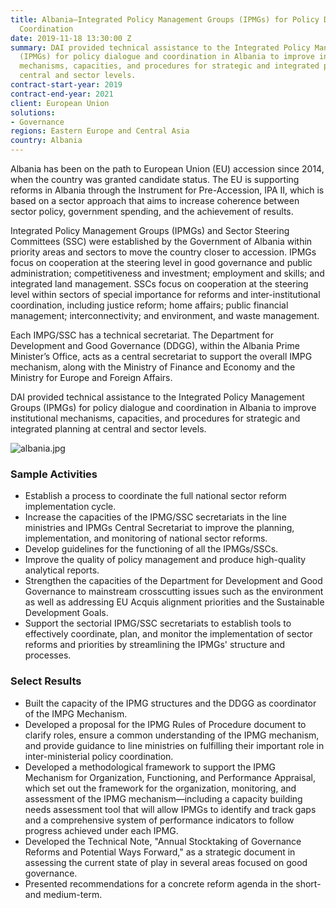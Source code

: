 ```yaml
---
title: Albania—Integrated Policy Management Groups (IPMGs) for Policy Dialogue and
  Coordination
date: 2019-11-18 13:30:00 Z
summary: DAI provided technical assistance to the Integrated Policy Management Groups
  (IPMGs) for policy dialogue and coordination in Albania to improve institutional
  mechanisms, capacities, and procedures for strategic and integrated planning at
  central and sector levels.
contract-start-year: 2019
contract-end-year: 2021
client: European Union
solutions:
- Governance
regions: Eastern Europe and Central Asia
country: Albania
---
```


Albania has been on the path to European Union (EU) accession since 2014, when the country was granted candidate status. The EU is supporting reforms in Albania through the Instrument for Pre-Accession, IPA II, which is based on a sector approach that aims to increase coherence between sector policy, government spending, and the achievement of results.

Integrated Policy Management Groups (IPMGs) and Sector Steering Committees (SSC) were established by the Government of Albania within priority areas and sectors to move the country closer to accession. IPMGs focus on cooperation at the steering level in good governance and public administration; competitiveness and investment; employment and skills; and integrated land management. SSCs focus on cooperation at the steering level within sectors of special importance for reforms and inter-institutional coordination, including justice reform; home affairs; public financial management; interconnectivity; and environment, and waste management.

Each IMPG/SSC has a technical secretariat. The Department for Development and Good Governance (DDGG), within the Albania Prime Minister’s Office, acts as a central secretariat to support the overall IMPG mechanism, along with the Ministry of Finance and Economy and the Ministry for Europe and Foreign Affairs.

DAI provided technical assistance to the Integrated Policy Management Groups (IPMGs) for policy dialogue and coordination in Albania to improve institutional mechanisms, capacities, and procedures for strategic and integrated planning at central and sector levels.

![albania.jpg](/uploads/albania.jpg)

### Sample Activities

* Establish a process to coordinate the full national sector reform implementation cycle.
* Increase the capacities of the IPMG/SSC secretariats in the line ministries and IPMGs Central Secretariat to improve the planning, implementation, and monitoring of national sector reforms.
* Develop guidelines for the functioning of all the IPMGs/SSCs.
* Improve the quality of policy management and produce high-quality analytical reports.
* Strengthen the capacities of the Department for Development and Good Governance to mainstream crosscutting issues such as the environment as well as addressing EU Acquis alignment priorities and the Sustainable Development Goals.
* Support the sectorial IPMG/SSC secretariats to establish tools to effectively coordinate, plan, and monitor the implementation of sector reforms and priorities by streamlining the IPMGs' structure and processes.

### Select Results

* Built the capacity of the IPMG structures and the DDGG as coordinator of the IMPG Mechanism.
* Developed a proposal for the IPMG Rules of Procedure document to clarify roles, ensure a common understanding of the IPMG mechanism, and provide guidance to line ministries on fulfilling their important role in inter-ministerial policy coordination.
* Developed a methodological framework to support the IPMG Mechanism for Organization, Functioning, and Performance Appraisal, which set out the framework for the organization, monitoring, and assessment of the IPMG mechanism—including a capacity building needs assessment tool that will allow IPMGs to identify and track gaps and a comprehensive system of performance indicators to follow progress achieved under each IPMG.
* Developed the Technical Note, "Annual Stocktaking of Governance Reforms and Potential Ways Forward," as a strategic document in assessing the current state of play in several areas focused on good governance.
* Presented recommendations for a concrete reform agenda in the short- and medium-term.
